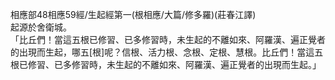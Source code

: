 相應部48相應59經/生起經第一(根相應/大篇/修多羅)(莊春江譯)  
起源於舍衛城。  
「比丘們！當這五根已修習、已多修習時，未生起的不離如來、阿羅漢、遍正覺者的出現而生起，哪五[根]呢？信根、活力根、念根、定根、慧根。比丘們！當這五根已修習、已多修習時，未生起的不離如來、阿羅漢、遍正覺者的出現而生起。」  
  
  
